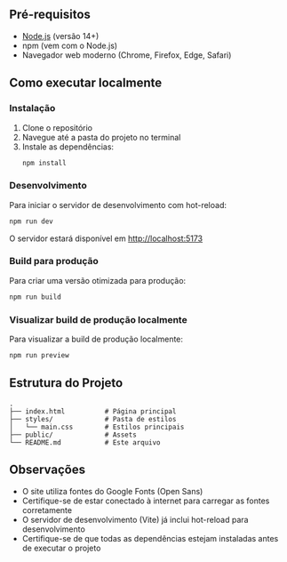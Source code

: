 ## Pré-requisitos

- [Node.js](https://nodejs.org/) (versão 14+)
- npm (vem com o Node.js)
- Navegador web moderno (Chrome, Firefox, Edge, Safari)

## Como executar localmente

### Instalação

1. Clone o repositório
2. Navegue até a pasta do projeto no terminal
3. Instale as dependências:
   ```bash
   npm install
   ```

### Desenvolvimento

Para iniciar o servidor de desenvolvimento com hot-reload:

```bash
npm run dev
```

O servidor estará disponível em [http://localhost:5173](http://localhost:5173)

### Build para produção

Para criar uma versão otimizada para produção:

```bash
npm run build
```

### Visualizar build de produção localmente

Para visualizar a build de produção localmente:

```bash
npm run preview
```

## Estrutura do Projeto

```
.
├── index.html          # Página principal
├── styles/             # Pasta de estilos
│   └── main.css        # Estilos principais
├── public/             # Assets
└── README.md           # Este arquivo
```

## Observações

- O site utiliza fontes do Google Fonts (Open Sans)
- Certifique-se de estar conectado à internet para carregar as fontes corretamente
- O servidor de desenvolvimento (Vite) já inclui hot-reload para desenvolvimento
- Certifique-se de que todas as dependências estejam instaladas antes de executar o projeto
